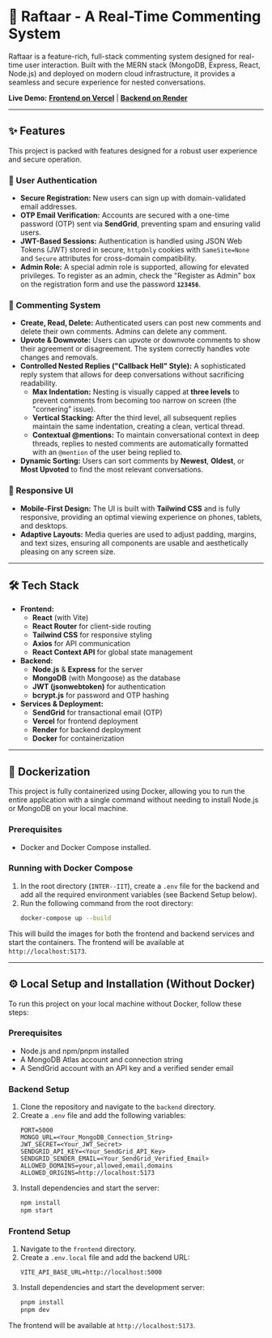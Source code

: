 # 🚀 Raftaar - A Real-Time Commenting System

Raftaar is a feature-rich, full-stack commenting system designed for real-time user interaction. Built with the MERN stack (MongoDB, Express, React, Node.js) and deployed on modern cloud infrastructure, it provides a seamless and secure experience for nested conversations.

**Live Demo:** [**Frontend on Vercel**](https://interiit-frontend-5v6a.vercel.app) | [**Backend on Render**](https://interiit-backend-5bmf.onrender.com)

---

## ✨ Features

This project is packed with features designed for a robust user experience and secure operation.

### 🔐 User Authentication
* **Secure Registration:** New users can sign up with domain-validated email addresses.
* **OTP Email Verification:** Accounts are secured with a one-time password (OTP) sent via **SendGrid**, preventing spam and ensuring valid users.
* **JWT-Based Sessions:** Authentication is handled using JSON Web Tokens (JWT) stored in secure, `httpOnly` cookies with `SameSite=None` and `Secure` attributes for cross-domain compatibility.
* **Admin Role:** A special admin role is supported, allowing for elevated privileges. To register as an admin, check the "Register as Admin" box on the registration form and use the password **`123456`**.

### 💬 Commenting System
* **Create, Read, Delete:** Authenticated users can post new comments and delete their own comments. Admins can delete any comment.
* **Upvote & Downvote:** Users can upvote or downvote comments to show their agreement or disagreement. The system correctly handles vote changes and removals.
* **Controlled Nested Replies ("Callback Hell" Style):** A sophisticated reply system that allows for deep conversations without sacrificing readability.
    * **Max Indentation:** Nesting is visually capped at **three levels** to prevent comments from becoming too narrow on screen (the "cornering" issue).
    * **Vertical Stacking:** After the third level, all subsequent replies maintain the same indentation, creating a clean, vertical thread.
    * **Contextual @mentions:** To maintain conversational context in deep threads, replies to nested comments are automatically formatted with an `@mention` of the user being replied to.
* **Dynamic Sorting:** Users can sort comments by **Newest**, **Oldest**, or **Most Upvoted** to find the most relevant conversations.

### 📱 Responsive UI
* **Mobile-First Design:** The UI is built with **Tailwind CSS** and is fully responsive, providing an optimal viewing experience on phones, tablets, and desktops.
* **Adaptive Layouts:** Media queries are used to adjust padding, margins, and text sizes, ensuring all components are usable and aesthetically pleasing on any screen size.

---

## 🛠️ Tech Stack

* **Frontend:**
    * **React** (with Vite)
    * **React Router** for client-side routing
    * **Tailwind CSS** for responsive styling
    * **Axios** for API communication
    * **React Context API** for global state management
* **Backend:**
    * **Node.js** & **Express** for the server
    * **MongoDB** (with Mongoose) as the database
    * **JWT (jsonwebtoken)** for authentication
    * **bcrypt.js** for password and OTP hashing
* **Services & Deployment:**
    * **SendGrid** for transactional email (OTP)
    * **Vercel** for frontend deployment
    * **Render** for backend deployment
    * **Docker** for containerization

---

## 🐳 Dockerization

This project is fully containerized using Docker, allowing you to run the entire application with a single command without needing to install Node.js or MongoDB on your local machine.

### Prerequisites
* Docker and Docker Compose installed.

### Running with Docker Compose
1.  In the root directory (`INTER--IIT`), create a `.env` file for the backend and add all the required environment variables (see Backend Setup below).
2.  Run the following command from the root directory:
    ```bash
    docker-compose up --build
    ```
This will build the images for both the frontend and backend services and start the containers. The frontend will be available at `http://localhost:5173`.

---

## ⚙️ Local Setup and Installation (Without Docker)

To run this project on your local machine without Docker, follow these steps:

### Prerequisites
* Node.js and npm/pnpm installed
* A MongoDB Atlas account and connection string
* A SendGrid account with an API key and a verified sender email

### Backend Setup

1.  Clone the repository and navigate to the `backend` directory.
2.  Create a `.env` file and add the following variables:
    ```env
    PORT=5000
    MONGO_URL=<Your_MongoDB_Connection_String>
    JWT_SECRET=<Your_JWT_Secret>
    SENDGRID_API_KEY=<Your_SendGrid_API_Key>
    SENDGRID_SENDER_EMAIL=<Your_SendGrid_Verified_Email>
    ALLOWED_DOMAINS=your,allowed,email,domains
    ALLOWED_ORIGINS=http://localhost:5173
    ```
3.  Install dependencies and start the server:
    ```bash
    npm install
    npm start
    ```

### Frontend Setup

1.  Navigate to the `frontend` directory.
2.  Create a `.env.local` file and add the backend URL:
    ```env
    VITE_API_BASE_URL=http://localhost:5000
    ```
3.  Install dependencies and start the development server:
    ```bash
    pnpm install
    pnpm dev
    ```
The frontend will be available at `http://localhost:5173`.